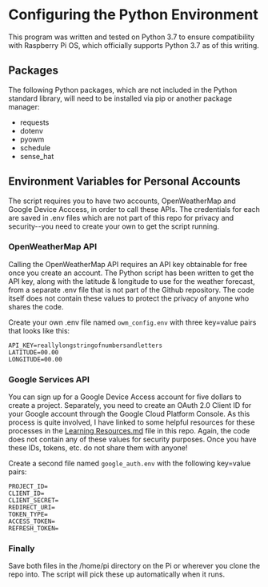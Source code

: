 # Configuring the Python Environment

This program was written and tested on Python 3.7 to ensure compatibility with 
Raspberry Pi OS, which officially supports Python 3.7 as of this writing.

## Packages

The following Python packages, which are not included in the Python standard 
library, will need to be installed via pip or another package manager:
- requests  
- dotenv  
- pyowm  
- schedule
- sense_hat


## Environment Variables for Personal Accounts
The script requires you to have two accounts, OpenWeatherMap and Google Device Acccess, in order to call these APIs.  The credentials for each are saved in .env files which are not part of this repo for privacy and security--you need to create your own to get the script running. 

### OpenWeatherMap API
Calling the OpenWeatherMap API requires an API key obtainable for free once you create an account. 
The Python script has been written to get the API key, along with the latitude & longitude 
to use for the weather forecast, from a separate .env file that is not part of the Github repository. 
The code itself does not contain these values to protect the privacy of anyone who shares the code.  

Create your own .env file named `owm_config.env` with three key=value pairs that looks like this:

`API_KEY=reallylongstringofnumbersandletters`  
`LATITUDE=00.00`  
`LONGITUDE=00.00`


### Google Services API

You can sign up for a Google Device Access account for five dollars to create a project. 
Separately, you need to create an OAuth 2.0 Client ID for your Google account through the Google Cloud Platform Console. 
As this process is quite involved, I have linked to some helpful resources for these processes in the [Learning Resources.md](Learning_Resources.md) file in this repo. 
Again, the code does not contain any of these values for security purposes.  Once you have these IDs, tokens, etc. do not share them with anyone!  


Create a second file named `google_auth.env` with the following key=value pairs:


`PROJECT_ID=`  
`CLIENT_ID=`  
`CLIENT_SECRET=`  
`REDIRECT_URI=`  
`TOKEN_TYPE=`  
`ACCESS_TOKEN=`  
`REFRESH_TOKEN=`


### Finally 
Save both files in the /home/pi directory on the Pi or wherever you clone the repo into.  The script will pick these up automatically when it runs.